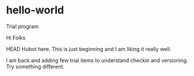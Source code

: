 # hello-world
Trial program

Hi Folks

HEAD
Hubot here. This is just beginning and I am liking it really well. 

I am back and adding few trial items to understand checkin and versioning. Try something different.
